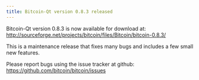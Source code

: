 ```yaml
---
title: Bitcoin-Qt version 0.8.3 released
---
```

Bitcoin-Qt version 0.8.3 is now available for download at:
<http://sourceforge.net/projects/bitcoin/files/Bitcoin/bitcoin-0.8.3/>

This is a maintenance release that fixes many bugs and includes
a few small new features.

Please report bugs using the issue tracker at github:
<https://github.com/bitcoin/bitcoin/issues>
